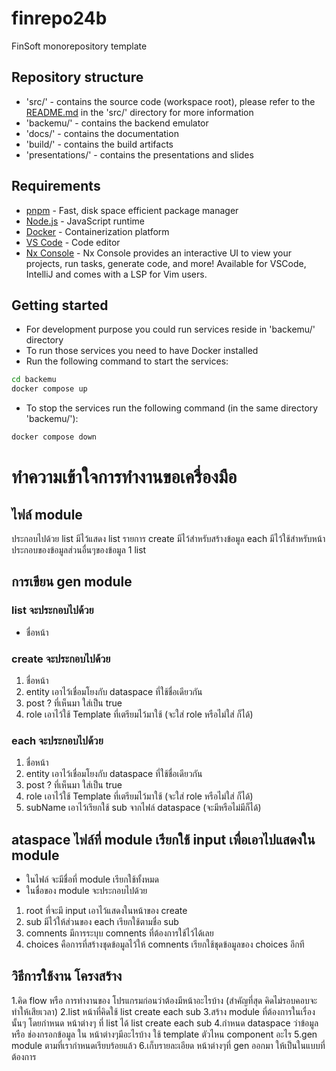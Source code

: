 # finrepo24b

FinSoft monorepository template

## Repository structure

- 'src/' - contains the source code (workspace root), please refer to the [README.md](src/README.md) in the 'src/' directory for more information
- 'backemu/' - contains the backend emulator
- 'docs/' - contains the documentation
- 'build/' - contains the build artifacts
- 'presentations/' - contains the presentations and slides

## Requirements

- [pnpm](https://pnpm.io/) - Fast, disk space efficient package manager
- [Node.js](https://nodejs.org/) - JavaScript runtime
- [Docker](https://www.docker.com/) - Containerization platform
- [VS Code](https://code.visualstudio.com/) - Code editor
- [Nx Console](https://nx.dev/nx-console) - Nx Console provides an interactive UI to view your projects, run tasks, generate code, and more! Available for VSCode, IntelliJ and comes with a LSP for Vim users.

## Getting started

- For development purpose you could run services reside in 'backemu/' directory
- To run those services you need to have Docker installed
- Run the following command to start the services:

```bash
cd backemu
docker compose up
```

- To stop the services run the following command (in the same directory 'backemu/'):

```bash
docker compose down
```

# ทำความเข้าใจการทำงานขอเครื่องมือ

## ไฟล์ module

ประกอบไปด้วย
list มีไว้แสดง list รายการ
create มีไว้สำหรับสร้างข้อมูล
each มีไว้ใช้สำหรับหน้าประกอบของข้อมูลส่วนอื่นๆของข้อมูล 1 list

## การเขียน gen module

### list จะประกอบไปด้วย

- ชื่อหน้า

### create จะประกอบไปด้วย

1.  ชื่อหน้า
2.  entity เอาไว้เชื่อมโยงกับ dataspace ที่ใช้ชื่อเดียวกัน
3.  post ? ที่เห็นมา ใส่เป็น true
4.  role เอาไว้ใช้ Template ที่เตรียมไว้มาใช้ (จะใส่ role หรือไม่ใส่ ก็ได้)

### each จะประกอบไปด้วย

1.  ชื่อหน้า
2.  entity เอาไว้เชื่อมโยงกับ dataspace ที่ใช้ชื่อเดียวกัน
3.  post ? ที่เห็นมา ใส่เป็น true
4.  role เอาไว้ใช้ Template ที่เตรียมไว้มาใช้ (จะใส่ role หรือไม่ใส่ ก็ได้)
5.  subName เอาไว้เรียกใช้ sub จากไฟล์ dataspace (จะมีหรือไม่มีก็ได้)

## ataspace ไฟล์ที่ module เรียกใช้ input เพื่อเอาไปแสดงใน module

- ในไฟล์ จะมีชื่อที่ module เรียกใช้ทั้งหมด
- ในชื่อของ module จะประกอบไปด้วย

1.  root ที่จะมี input เอาไว้แสดงในหน้าของ create
2.  sub มีไว้ให้ส่วนของ each เรียกใช้ตามชื่อ sub
3.  comnents มีการระบุบ comnents ที่ต้องการใช้ไว้ได้เลย
4.  choices คือการที่สร้างชุดข้อมูลไว้ให้ comnents เรียกใช้ชุดข้อมูลของ choices อีกที

## วิธีการใช้งาน โครงสร้าง
1.คิด flow หรือ การทำงานของ โปรแกรมก่อนว่าต้องมีหน้าอะไรบ้าง (สำคัญที่สุด คิดไม่รอบคอบจะทำให้เสียเวลา)
2.list หน้าที่คิดใช้ list create each sub
3.สร้าง module ที่ต้องการในเรื่องนั้นๆ โดยกำหนด หน้าต่างๆ ที่ list ได้ list create each sub
4.กำหนด dataspace ว่าข้อมูล หรือ ช่องกรอกข้อมูล ใน หน้าต่างๆมีอะไรบ้าง ใช้ template ตัวไหน component อะไร
5.gen module ตามที่เรากำหนดเรียบร้อยแล้ว
6.เก็บรายละเอียด หน้าต่างๆที่ gen ออกมา ให้เป็นในแบบที่ต้องการ